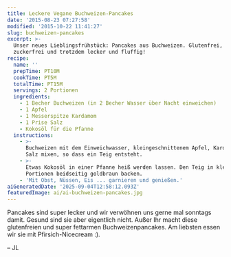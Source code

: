 ```yaml
---
title: Leckere Vegane Buchweizen-Pancakes
date: '2015-08-23 07:27:58'
modified: '2015-10-22 11:41:27'
slug: buchweizen-pancakes
excerpt: >-
  Unser neues Lieblingsfrühstück: Pancakes aus Buchweizen. Glutenfrei,
  zuckerfrei und trotzdem lecker und fluffig!
recipe:
  name: ''
  prepTime: PT10M
  cookTime: PT5M
  totalTime: PT15M
  servings: 2 Portionen
  ingredients:
    - 1 Becher Buchweizen (in 2 Becher Wasser über Nacht einweichen)
    - 1 Apfel
    - 1 Messerspitze Kardamom
    - 1 Prise Salz
    - Kokosöl für die Pfanne
  instructions:
    - >-
      Buchweizen mit dem Einweichwasser, kleingeschnittenem Apfel, Kardamom und
      Salz mixen, so dass ein Teig entsteht.
    - >-
      Etwas Kokosöl in einer Pfanne heiß werden lassen. Den Teig in kleinen
      Portionen beidseitig goldbraun backen.
    - 'Mit Obst, Nüssen, Eis ... garnieren und genießen.'
aiGeneratedDate: '2025-09-04T12:58:12.093Z'
featuredImage: ai/ai-buchweizen-pancakes.jpg
---
```


Pancakes sind super lecker und wir verwöhnen uns gerne mal sonntags damit. Gesund sind sie aber eigentlich nicht. Außer Ihr macht diese glutenfreien und super fettarmen Buchweizenpancakes. Am liebsten essen wir sie mit Pfirsich-Nicecream :).

– JL
